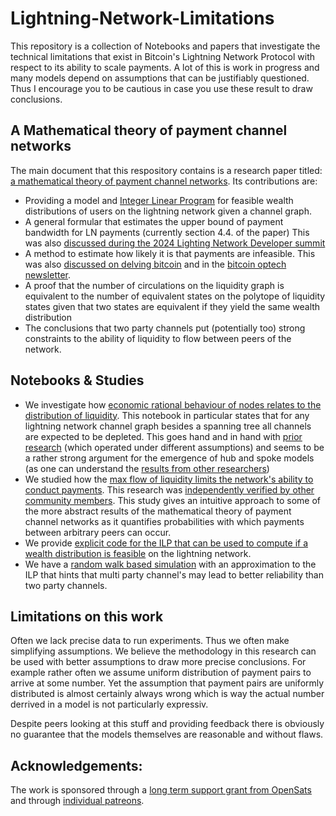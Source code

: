 # Lightning-Network-Limitations

This repository is a collection of Notebooks and papers that investigate the technical limitations that exist in Bitcoin's Lightning Network Protocol with respect to its ability to scale payments. 
A lot of this is work in progress and many models depend on assumptions that can be justifiably questioned. 
Thus I encourage you to be cautious in case you use these result to draw conclusions. 

## A Mathematical theory of payment channel networks
The main document that this respository contains is a research paper titled: [a mathematical theory of payment channel networks](https://github.com/renepickhardt/Lightning-Network-Limitations/blob/paper/Limits%20of%20two%20party%20channels/paper/a%20mathematical%20theory%20of%20payment%20channel%20networks.pdf). Its contributions are:

* Providing a model and [Integer Linear Program](https://en.wikipedia.org/wiki/Integer_programming) for feasible wealth distributions of users on the lightning network given a channel graph.
* A general formular that estimates the upper bound of payment bandwidth for LN payments (currently section 4.4. of the paper) This was also [discussed during the 2024 Lighting Network Developer summit](https://delvingbitcoin.org/t/ln-summit-2024-notes-summary-commentary/1198) 
* A method to estimate how likely it is that payments are infeasible. This was also [discussed on delving bitcoin](https://delvingbitcoin.org/t/estimating-likelihood-for-lightning-payments-to-be-in-feasible/973) and in the [bitcoin optech newsletter](https://bitcoinops.org/en/newsletters/2024/06/28/).
* A proof that the number of circulations on the liquidity graph is equivalent to the number of equivalent states on the polytope of liquidity states given that two states are equivalent if they yield the same wealth distribution
* The conclusions that two party channels put (potentially too) strong constraints to the ability of liquidity to flow between peers of the network.

## Notebooks & Studies
* We investigate how [economic rational behaviour of nodes relates to the distribution of liquidity](https://github.com/renepickhardt/Lightning-Network-Limitations/blob/sidiropoulos_counter_example/Limits%20of%20two%20party%20channels/Estimating%20Liquidity%20State%20given%20Fees%20and%20Network%20Topologies.ipynb). This notebook in particular states that for any lightning network channel graph besides a spanning tree all channels are expected to be depleted. This goes hand and in hand with [prior research](https://github.com/gr-g/ln-steady-state-model/issues/1) (which operated under different assumptions) and seems to be a rather strong argument for the emergence of hub and spoke models (as one can understand the [results from other researchers](https://pubsonline.informs.org/doi/10.1287/mnsc.2023.03872))
* We studied how the [max flow of liquidity limits the network's ability to conduct payments](https://github.com/renepickhardt/Lightning-Network-Limitations/blob/main/likelihood-of-payment-possability/An%20upper%20Bound%20for%20the%20Probability%20to%20be%20able%20to%20successfully%20conduct%20a%20Payment%20on%20the%20Lightning%20Network.ipynb). This research was [independently verified by other community members](https://stacker.news/items/412708). This study gives an intuitive approach to some of the more abstract results of the mathematical theory of payment channel networks as it quantifies probabilities with which payments between arbitrary peers can occur.
* We provide [explicit code for the ILP that can be used to compute if a wealth distribution is feasible](https://github.com/renepickhardt/Lightning-Network-Limitations/pull/2) on the lightning network.
* We have a [random walk based simulation](https://github.com/renepickhardt/Lightning-Network-Limitations/blob/main/Limits%20of%20two%20party%20channels/A%20Mathematical%20Theory%20of%20Payment%20Channel%20Networks.ipynb) with an approximation to the ILP that hints that multi party channel's may lead to better reliability than two party channels. 

## Limitations on this work

Often we lack precise data to run experiments. Thus we often make simplifying assumptions. We believe the methodology in this research can be used with better assumptions to draw more precise conclusions. For example rather often we assume uniform distribution of payment pairs to arrive at some number. Yet the assumption that payment pairs are uniformly distributed is almost certainly always wrong which is way the actual number derrived in a model is not particularly expressiv. 

Despite peers looking at this stuff and providing feedback there is obviously no guarantee that the models themselves are reasonable and without flaws.

## Acknowledgements: 
The work is sponsored through a [long term support grant from OpenSats](https://opensats.org/blog/rene-pickhardt-receives-lts-grant) and through [individual patreons](https://www.patreon.com/renepickhardt).
